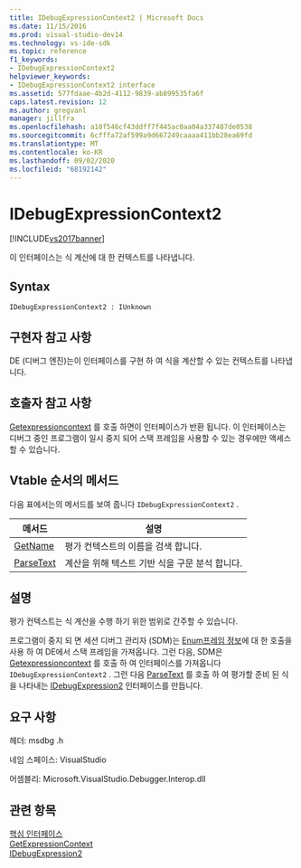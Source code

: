 ```yaml
---
title: IDebugExpressionContext2 | Microsoft Docs
ms.date: 11/15/2016
ms.prod: visual-studio-dev14
ms.technology: vs-ide-sdk
ms.topic: reference
f1_keywords:
- IDebugExpressionContext2
helpviewer_keywords:
- IDebugExpressionContext2 interface
ms.assetid: 577fdaae-4b2d-4112-9839-ab899535fa6f
caps.latest.revision: 12
ms.author: gregvanl
manager: jillfra
ms.openlocfilehash: a18f546cf43ddff7f445ac0aa04a337487de0538
ms.sourcegitcommit: 6cfffa72af599a9d667249caaaa411bb28ea69fd
ms.translationtype: MT
ms.contentlocale: ko-KR
ms.lasthandoff: 09/02/2020
ms.locfileid: "68192142"
---
```

# <a name="idebugexpressioncontext2"></a>IDebugExpressionContext2
[!INCLUDE[vs2017banner](../../../includes/vs2017banner.md)]

이 인터페이스는 식 계산에 대 한 컨텍스트를 나타냅니다.  
  
## <a name="syntax"></a>Syntax  
  
```  
IDebugExpressionContext2 : IUnknown  
```  
  
## <a name="notes-for-implementers"></a>구현자 참고 사항  
 DE (디버그 엔진)는이 인터페이스를 구현 하 여 식을 계산할 수 있는 컨텍스트를 나타냅니다.  
  
## <a name="notes-for-callers"></a>호출자 참고 사항  
 [Getexpressioncontext](../../../extensibility/debugger/reference/idebugstackframe2-getexpressioncontext.md) 를 호출 하면이 인터페이스가 반환 됩니다. 이 인터페이스는 디버그 중인 프로그램이 일시 중지 되어 스택 프레임을 사용할 수 있는 경우에만 액세스할 수 있습니다.  
  
## <a name="methods-in-vtable-order"></a>Vtable 순서의 메서드  
 다음 표에서는의 메서드를 보여 줍니다 `IDebugExpressionContext2` .  
  
|메서드|설명|  
|------------|-----------------|  
|[GetName](../../../extensibility/debugger/reference/idebugexpressioncontext2-getname.md)|평가 컨텍스트의 이름을 검색 합니다.|  
|[ParseText](../../../extensibility/debugger/reference/idebugexpressioncontext2-parsetext.md)|계산을 위해 텍스트 기반 식을 구문 분석 합니다.|  
  
## <a name="remarks"></a>설명  
 평가 컨텍스트는 식 계산을 수행 하기 위한 범위로 간주할 수 있습니다.  
  
 프로그램이 중지 되 면 세션 디버그 관리자 (SDM)는 [Enum프레임 정보](../../../extensibility/debugger/reference/idebugthread2-enumframeinfo.md)에 대 한 호출을 사용 하 여 DE에서 스택 프레임을 가져옵니다. 그런 다음, SDM은 [Getexpressioncontext](../../../extensibility/debugger/reference/idebugstackframe2-getexpressioncontext.md) 를 호출 하 여 인터페이스를 가져옵니다 `IDebugExpressionContext2` . 그런 다음 [ParseText](../../../extensibility/debugger/reference/idebugexpressioncontext2-parsetext.md) 를 호출 하 여 평가할 준비 된 식을 나타내는 [IDebugExpression2](../../../extensibility/debugger/reference/idebugexpression2.md) 인터페이스를 만듭니다.  
  
## <a name="requirements"></a>요구 사항  
 헤더: msdbg .h  
  
 네임 스페이스: VisualStudio  
  
 어셈블리: Microsoft.VisualStudio.Debugger.Interop.dll  
  
## <a name="see-also"></a>관련 항목  
 [핵심 인터페이스](../../../extensibility/debugger/reference/core-interfaces.md)   
 [GetExpressionContext](../../../extensibility/debugger/reference/idebugstackframe2-getexpressioncontext.md)   
 [IDebugExpression2](../../../extensibility/debugger/reference/idebugexpression2.md)
